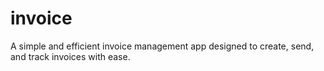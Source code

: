 # invoice
A simple and efficient invoice management app designed to create, send, and track invoices with ease.
